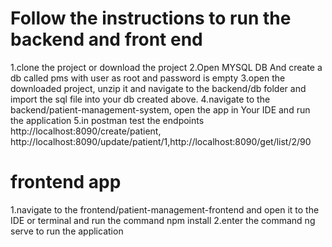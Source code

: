 # Follow the instructions to run the backend and front end

1.clone the project or download the project
2.Open MYSQL DB And create a db called pms with user as root and password is empty
3.open the downloaded project, unzip it and navigate to the backend/db folder and import the sql file into your db created above.
4.navigate to the backend/patient-management-system, open the app in Your IDE and run the application
5.in postman test the endpoints http://localhost:8090/create/patient, http://localhost:8090/update/patient/1,http://localhost:8090/get/list/2/90

# frontend app
1.navigate to the frontend/patient-management-frontend and open it to the IDE or terminal and run the command npm install 
2.enter the command ng serve to run the application
